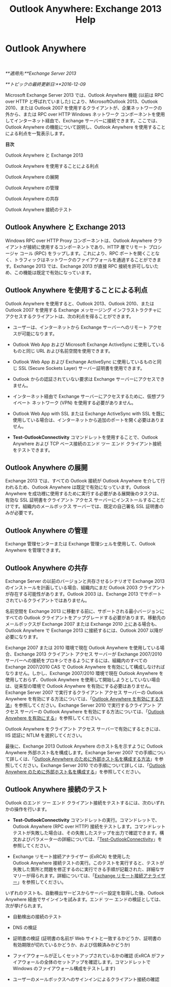﻿---
title: 'Outlook Anywhere: Exchange 2013 Help'
TOCTitle: Outlook Anywhere
ms:assetid: 9026d461-ec6a-4ef5-ba9d-de33030858f3
ms:mtpsurl: https://technet.microsoft.com/ja-jp/library/Bb123741(v=EXCHG.150)
ms:contentKeyID: 48269791
ms.date: 04/24/2018
mtps_version: v=EXCHG.150
ms.translationtype: HT
---

# Outlook Anywhere

 

_**適用先:**Exchange Server 2013_

_**トピックの最終更新日:**2016-12-09_

Microsoft Exchange Server 2013 では、Outlook Anywhere 機能 (以前は RPC over HTTP と呼ばれていました) により、MicrosoftOutlook 2013、Outlook 2010、または Outlook 2007 を使用するクライアントが、企業ネットワークの外から、または RPC over HTTP Windows ネットワーク コンポーネントを使用してインターネット経由で、Exchange サーバーに接続できます。ここでは、Outlook Anywhere の機能について説明し、Outlook Anywhere を使用することによる利点を一覧表示します。

**目次**

Outlook Anywhere と Exchange 2013

Outlook Anywhere を使用することによる利点

Outlook Anywhere の展開

Outlook Anywhere の管理

Outlook Anywhere の共存

Outlook Anywhere 接続のテスト

## Outlook Anywhere と Exchange 2013

Windows RPC over HTTP Proxy コンポーネントは、Outlook Anywhere クライアントが接続に使用するコンポーネントであり、HTTP 層でリモート プロシージャ コール (RPC) をラップします。これにより、RPC ポートを開くことなく、トラフィックはネットワークのファイアウォールを通過することができます。Exchange 2013 では、Exchange 2013 が直接 RPC 接続を許可しないため、この機能は既定で有効になっています。

## Outlook Anywhere を使用することによる利点

Outlook Anywhere を使用すると、Outlook 2013、Outlook 2010、または Outlook 2007 を使用する Exchange メッセージング インフラストラクチャにアクセスするクライアントは、次の利点を得ることができます。

  - ユーザーは、インターネットから Exchange サーバーへのリモート アクセスが可能になります。

  - Outlook Web App および Microsoft Exchange ActiveSync に使用しているものと同じ URL および名前空間を使用できます。

  - Outlook Web App および Exchange ActiveSync に使用しているものと同じ SSL (Secure Sockets Layer) サーバー証明書を使用できます。

  - Outlook からの認証されていない要求は Exchange サーバーにアクセスできません。

  - インターネット経由で Exchange サーバーにアクセスするために、仮想プライベート ネットワーク (VPN) を使用する必要がありません。

  - Outlook Web App with SSL または Exchange ActiveSync with SSL を既に使用している場合は、インターネットから追加のポートを開く必要はありません。

  - **Test-OutlookConnectivity** コマンドレットを使用することで、Outlook Anywhere および TCP ベース接続のエンド ツー エンド クライアント接続をテストできます。

## Outlook Anywhere の展開

Exchange 2013 では、すべての Outlook 接続が Outlook Anywhere を介して行われるため、Outlook Anywhere は既定で有効になっています。Outlook Anywhere を成功裡に使用するために実行する必要がある展開後のタスクは、有効な SSL 証明書をクライアント アクセス サーバーにインストールすることだけです。組織内のメールボックス サーバーでは、既定の自己署名 SSL 証明書のみが必要です。

## Outlook Anywhere の管理

Exchange 管理センターまたは Exchange 管理シェルを使用して、Outlook Anywhere を管理できます。

## Outlook Anywhere の共存

Exchange Server の以前のバージョンと共存させるシナリオで Exchange 2013 のインストールを計画している場合、組織内にまだ Outlook 2003 クライアントが存在する可能性があります。Outlook 2003 は、Exchange 2013 でサポートされているクライアントではありません。

名前空間を Exchange 2013 に移動する前に、サポートされる最小バージョンにすべての Outlook クライアントをアップグレードする必要があります。移動先のメールボックスが Exchange 2007 または Exchange 2010 上にある場合も、Outlook Anywhere で Exchange 2013 に接続するには、Outlook 2007 以降が必要になります。

Exchange 2007 または 2010 環境で現在 Outlook Anywhere を使用している場合、Exchange 2013 クライアント アクセス サーバーが Exchange 2007/2010 サーバーへの接続をプロキシできるようにするには、組織内のすべての Exchange 2007/2010 CAS で Outlook Anywhere を有効にして構成しなければなりません。しかし、Exchange 2007/2010 環境で現在 Outlook Anywhere を使用しておらず、Outlook Anywhere を使用して開始しようとしていない場合は、従来型の環境で Outlook Anywhere を有効にする必要はありません。Exchange Server 2007 で実行するクライアント アクセス サーバーの Outlook Anywhere を有効にする方法については、「[Outlook Anywhere を有効にする方法](https://go.microsoft.com/fwlink/p/?linkid=510497)」を参照してください。Exchange Server 2010 で実行するクライアント アクセス サーバーの Outlook Anywhere を有効にする方法については、「[Outlook Anywhere を有効にする](https://go.microsoft.com/fwlink/p/?linkid=510502)」を参照してください。

Outlook Anywhere をクライアント アクセス サーバーで有効にするときには、IIS 認証に NTLM を選択してください。

最後に、Exchange 2013 Outlook Anywhere のホスト名を示すように Outlook Anywhere 外部ホスト名を構成します。Exchange Server 2007 での手順について詳しくは、「[Outlook Anywhere のために外部ホスト名を構成する方法](https://go.microsoft.com/fwlink/p/?linkid=510530)」を参照してください。Exchange Server 2010 での手順について詳しくは、「[Outlook Anywhere のために外部ホスト名を構成する](https://go.microsoft.com/fwlink/p/?linkid=510531)」を参照してください。

## Outlook Anywhere 接続のテスト

Outlook のエンド ツー エンド クライアント接続をテストするには、次のいずれかの操作を行います。

  - **Test-OutlookConnectivity** コマンドレットの実行。コマンドレットで、Outlook Anywhere (RPC over HTTP) 接続をテストします。コマンドレット テストが失敗した場合は、その失敗したステップを出力で確認できます。構文およびパラメーターの詳細については、「[Test-OutlookConnectivity](https://technet.microsoft.com/ja-jp/library/dd638082\(v=exchg.150\))」を参照してください。

  - Exchange リモート接続アナライザー (ExRCA) を使用した Outlook Anywhere 接続テストの実行。このテストを実行すると、テストが失敗した箇所と問題を修正するのに実行できる手順が記載された、詳細なサマリーが得られます。詳細については、「[Exchange リモート接続アナライザー](exchange-remote-connectivity-analyzer-exchange-2013-help.md)」を参照してください。

いずれのテストも、自動検出サービスからサーバー設定を取得した後、Outlook Anywhere 経由でサインインを試みます。エンド ツー エンドの検証としては、次が挙げられます。

  - 自動検出の接続のテスト

  - DNS の検証

  - 証明書の検証 (証明書の名前が Web サイトと一致するかどうか、証明書の有効期限が切れているかどうか、および信頼済みかどうか)

  - ファイアウォールが正しくセットアップされているかの確認 (ExRCA がファイアウォールの全体のセットアップを確認します。コマンドレットで Windows のファイアウォール構成をテストします)

  - ユーザーのメールボックスへのサインインによるクライアント接続の確認

